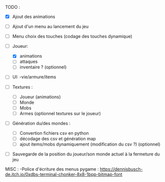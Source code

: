 TODO :
- [x] Ajout des animations
- [ ] Ajout d'un menu au lancement du jeu
- [ ] Menu choix des touches (codage des touches dynamique)
- [ ] Joueur:
    - [x] animations
    - [ ] attaques
    - [ ] inventaire ? (optionnel)
- [ ] UI:
    -vie/armure/items
- [ ] Textures :
    - [ ] Joueur (animations)
    - [ ] Monde 
    - [ ] Mobs
    - [ ] Armes (optionnel textures sur le joueur)
- [ ] Génération du/des mondes :
    - [ ] Convertion fichiers csv en python
    - [ ] décodage des csv et génération map
    - [ ] ajout items/mobs dynamiquement (modification du csv ?) (optionnel)
- [ ] Sauvegarde de la position du joueur/son monde actuel à la fermeture du jeu 


MISC :
-Police d'écriture des menus pygame : https://dennisbusch-de.itch.io/0xdbs-terminal-chonker-8x8-1bpp-bitmap-font
